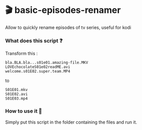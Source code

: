 # :clapper: basic-episodes-renamer
Allow to quickly rename episodes of tv series, useful for kodi

### What does this script :question:
Transform this :
```
bla.BLA.bla...s01e01.amazing-file.MKV
LOVEchocolateS01e02readME.avi
welcome.s01E02.super.team.MP4
```
to
```
S01E01.mkv
S01E02.avi
S01E03.mp4
```

### How to use it :speech_balloon:
Simply put this script in the folder containing the files and run it.
